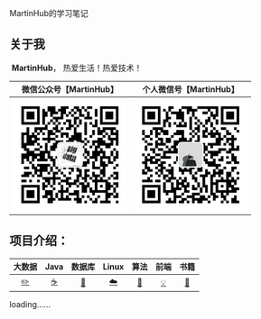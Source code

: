 MartinHub的学习笔记

## 关于我 

​	**MartinHub**， 热爱生活！热爱技术！

|             微信公众号【MartinHub】             |             个人微信号【MartinHub】             |
| :--------------------------------------: | :--------------------------------------: |
| <img src="./images/weixin.png" width="200" /> | <img src="./images/myself.jpg" width="200" /> |

## 项目介绍：

|            大数据            |           Java           |                数据库                |          Linux          |           算法           |         前端         |               书籍               |
| :-----------------------: | :----------------------: | :-------------------------------: | :---------------------: | :--------------------: | :----------------: | :----------------------------: |
| [:pencil2:](#pencil2-大数据) | [:coffee:](#coffee-java) | [:floppy_disk:](#floppy_disk-数据库) | [:cloud:](#cloud-Linux) | [:wrench:](#wrench-算法) | [:bulb:](#bulb-前端) | [:watermelon:](#watermelon-书籍) |

loading......